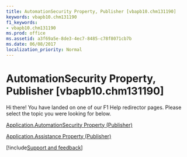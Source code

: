 ```yaml
---
title: AutomationSecurity Property, Publisher [vbapb10.chm131190]
keywords: vbapb10.chm131190
f1_keywords:
- vbapb10.chm131190
ms.prod: office
ms.assetid: a3f69a5e-8de3-4ec7-8485-c78f8071cb7b
ms.date: 06/08/2017
localization_priority: Normal
---
```



# AutomationSecurity Property, Publisher [vbapb10.chm131190]

Hi there! You have landed on one of our F1 Help redirector pages. Please select the topic you were looking for below.

[Application.AutomationSecurity Property (Publisher)](https://msdn.microsoft.com/library/610f6300-0335-4fa1-7574-14afcf0e96e6%28Office.15%29.aspx)

[Application.Assistance Property (Publisher)](https://msdn.microsoft.com/library/2abac248-bec5-876f-9ae5-88a59ce16b59%28Office.15%29.aspx)

[!include[Support and feedback](~/includes/feedback-boilerplate.md)]